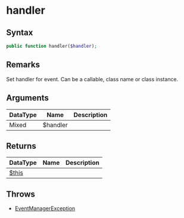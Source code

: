 # handler
## Syntax

```php
public function handler($handler);
```

## Remarks

Set handler for event. Can be a callable, class name or class instance.

## Arguments

| DataType | Name | Description |
| --- | --- | --- |
| Mixed | $handler| |

## Returns

| DataType | Name | Description |
| --- | --- | --- |
| [$this](../EventListener.md) | | |

## Throws

- [EventManagerException](../../EventManagerException/EventManagerException.md)
